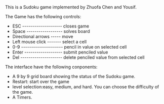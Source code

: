 This is a Sudoku game implemented by Zhuofa Chen and Yousif. 

The Game has the following controls:
 - ESC -------------------- closes game
 - Space ------------------ solves board
 - Directional arrows ----- move
 - Left mouse click ------- select a cell
 - 0-9 --------------------- pencil in value on selected cell
 - Enter ------------------- submit penciled value
 - Del --------------------- delete penciled value from selected cell 
 
The interface have the following conponents:
 - A 9 by 9 grid board showing the status of the Sudoku game.
 - Restart: start over the game
 - level selection:easy, medium, and hard. You can choose the difficulty of the game. 
 - A Timers. 

 
  
 
 
